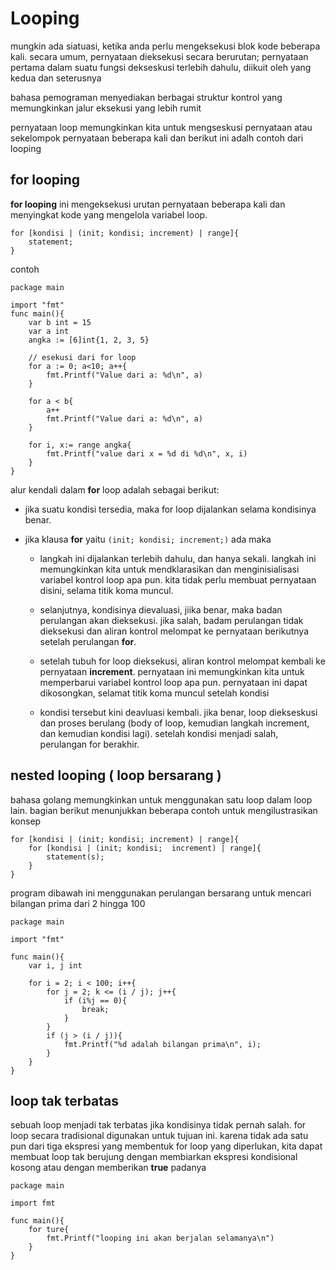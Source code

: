 # Looping

mungkin ada siatuasi, ketika anda perlu mengeksekusi blok kode beberapa kali. secara umum, pernyataan dieksekusi secara berurutan;  pernyataan pertama dalam suatu fungsi dekseskusi terlebih dahulu, diikuit oleh yang kedua dan seterusnya

bahasa pemograman menyediakan berbagai struktur kontrol yang memungkinkan jalur eksekusi yang lebih rumit

pernyataan loop memungkinkan kita untuk mengseskusi pernyataan atau sekelompok pernyataan beberapa kali dan berikut ini adalh contoh dari looping

## for looping

**for looping** ini mengeksekusi urutan pernyataan beberapa kali dan menyingkat kode yang mengelola variabel loop.

```
for [kondisi | (init; kondisi; increment) | range]{
    statement;
}
```

contoh
```golang
package main

import "fmt"
func main(){
    var b int = 15
    var a int
    angka := [6]int{1, 2, 3, 5}

    // esekusi dari for loop
    for a := 0; a<10; a++{
        fmt.Printf("Value dari a: %d\n", a)
    }
    
    for a < b{
        a++
        fmt.Printf("Value dari a: %d\n", a)
    }
    
    for i, x:= range angka{
        fmt.Printf("value dari x = %d di %d\n", x, i)
    }
}
```
alur kendali dalam **for** loop adalah sebagai berikut:
- jika suatu kondisi tersedia, maka for loop dijalankan selama kondisinya benar.
- jika klausa **for** yaitu ``(init; kondisi; increment;)`` ada maka

    - langkah ini dijalankan terlebih dahulu, dan hanya sekali. langkah ini memungkinkan kita untuk mendklarasikan dan menginisialisasi variabel kontrol loop apa pun. kita tidak perlu membuat pernyataan disini, selama titik koma muncul.

    - selanjutnya, kondisinya dievaluasi, jiika benar, maka badan perulangan akan dieksekusi. jika salah, badam perulangan tidak dieksekusi dan aliran kontrol melompat ke pernyataan berikutnya setelah perulangan **for**.

    - setelah tubuh for loop dieksekusi, aliran kontrol melompat kembali ke pernyataan **increment**. pernyataan ini memungkinkan kita untuk memperbarui variabel kontrol loop apa pun. pernyataan ini dapat dikosongkan, selamat titik koma muncul setelah kondisi

    - kondisi tersebut kini deavluasi kembali. jika benar, loop diekseskusi dan proses berulang (body of loop, kemudian langkah increment, dan kemudian kondisi lagi). setelah kondisi menjadi salah, perulangan for berakhir.

## nested looping ( loop bersarang )

bahasa golang memungkinkan untuk menggunakan satu loop dalam loop lain. bagian berikut menunjukkan beberapa contoh untuk mengilustrasikan konsep

```
for [kondisi | (init; kondisi; increment) | range]{
    for [kondisi | (init; kondisi;  increment) | range]{
        statement(s);
    }
}
```
program dibawah ini menggunakan perulangan bersarang untuk mencari bilangan prima dari 2 hingga 100

```golang
package main

import "fmt"

func main(){
    var i, j int
    
    for i = 2; i < 100; i++{
        for j = 2; k <= (i / j); j++{
            if (i%j == 0){
                break;
            }
        }
        if (j > (i / j)){
            fmt.Printf("%d adalah bilangan prima\n", i);
        }
    }
}
```

## loop tak terbatas

sebuah loop menjadi tak terbatas jika kondisinya tidak pernah salah. for loop secara tradisional digunakan untuk tujuan ini. karena tidak ada satu pun dari tiga ekspresi yang membentuk for loop yang diperlukan, kita dapat membuat loop tak berujung dengan membiarkan ekspresi kondisional kosong atau dengan memberikan **true** padanya

```golang
package main

import fmt

func main(){
    for ture{
        fmt.Printf("looping ini akan berjalan selamanya\n")
    }
}
```
